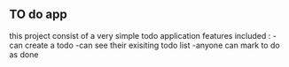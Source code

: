 ## TO do app  
this project consist of a very simple todo application 
features included :
    -can create a todo 
    -can see their exisiting todo list
    -anyone can mark to do as done
    